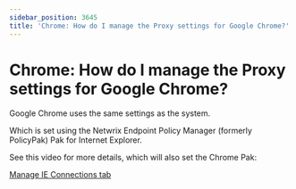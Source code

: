 ```yaml
---
sidebar_position: 3645
title: 'Chrome: How do I manage the Proxy settings for Google Chrome?'
---
```


# Chrome: How do I manage the Proxy settings for Google Chrome?

Google Chrome uses the same settings as the system.

Which is set using the Netwrix Endpoint Policy Manager (formerly PolicyPak) Pak for Internet Explorer.

See this video for more details, which will also set the Chrome Pak:

[Manage IE Connections tab](../../../Video/ApplicationSettings/InternetExplorer/ConnectionsTab)